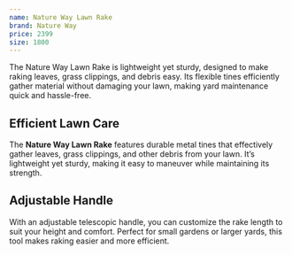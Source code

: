 ```yaml
---
name: Nature Way Lawn Rake
brand: Nature Way
price: 2399
size: 1800
---
```


The Nature Way Lawn Rake is lightweight yet sturdy, designed to make raking leaves, grass clippings, and debris easy. Its flexible tines efficiently gather material without damaging your lawn, making yard maintenance quick and hassle-free.

## Efficient Lawn Care  

The **Nature Way Lawn Rake** features durable metal tines that effectively gather leaves, grass clippings, and other debris from your lawn. It’s lightweight yet sturdy, making it easy to maneuver while maintaining its strength.

## Adjustable Handle  

With an adjustable telescopic handle, you can customize the rake length to suit your height and comfort. Perfect for small gardens or larger yards, this tool makes raking easier and more efficient.

